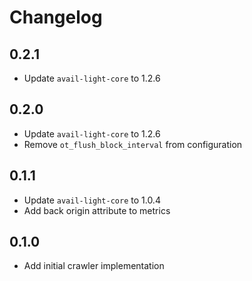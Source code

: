 # Changelog

## 0.2.1

- Update `avail-light-core` to 1.2.6

## 0.2.0

- Update `avail-light-core` to 1.2.6
- Remove `ot_flush_block_interval` from configuration

## 0.1.1

- Update `avail-light-core` to 1.0.4
- Add back origin attribute to metrics

## 0.1.0

- Add initial crawler implementation
